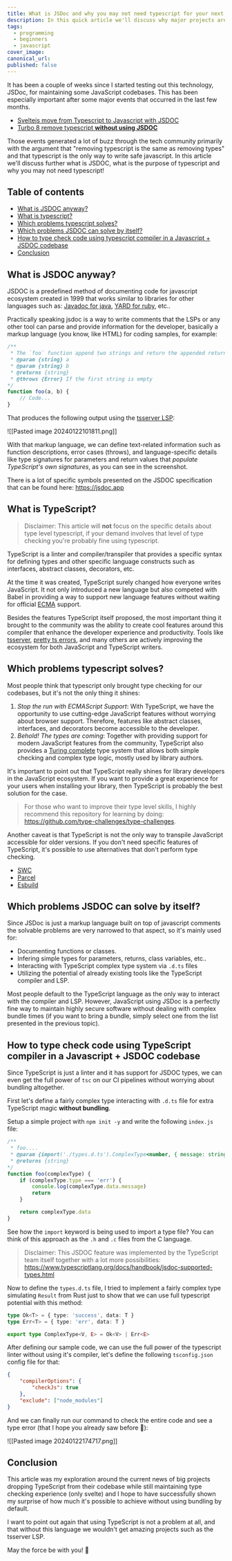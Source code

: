 ```yaml
---
title: What is JSDoc and why you may not need typescript for your next project?
description: In this quick article we'll discuss why major projects are dropping typescript in favor of javascript without bundling and how to use JSDOC for full type checking + integration with typescript via .d.ts files.
tags:
  - programming
  - beginners
  - javascript
cover_image: 
canonical_url: 
published: false
---
```

It has been a couple of weeks since I started testing out this technology, JSDoc, for maintaining some JavaScript codebases. This has been especially important after some major events that occurred in the last few months.

- [Sveltejs move from Typescript to Javascript with JSDOC](https://devclass.com/2023/05/11/typescript-is-not-worth-it-for-developing-libraries-says-svelte-author-as-team-switches-to-javascript-and-jsdoc/)
- [Turbo 8 remove typescript **without using JSDOC**](https://github.com/hotwired/turbo/pull/971)

Those events generated a lot of buzz through the tech community primarily with the argument that "removing typescript  is the same as removing types" and that typescript is the only way to write safe javascript. In this article we'll discuss further what is JSDOC, what is the purpose of typescript and why you may not need typescript!

## Table of contents

- [What is JSDOC anyway?](#what-is-jsdoc-anyway?)
- [What is typescript?](#what-is-typescript?)
- [Which problems typescript solves?](which-problems-typescript-solves?)
- [Which problems JSDOC can solve by itself?](#which-problems-jsdoc-can-solve-by-itself?)
- [How to type check code using typescript compiler in a Javascript + JSDOC codebase](#how-to-type-check-code-using-typescript-compiler-in-a-javascript-+-jsdoc-codebase)
- [Conclusion](#conclusion)

## What is JSDOC anyway?

JSDOC is a predefined method of documenting code for javascript ecosystem created in 1999 that works similar to libraries for other languages such as: [Javadoc for java](https://docs.oracle.com/javase/8/docs/technotes/tools/windows/javadoc.html), [YARD for ruby](https://yardoc.org), etc..

Practically speaking jsdoc is a way to write comments that the LSPs or any other tool can parse and provide information for the developer, basically a markup language (you know, like HTML) for coding samples, for example:

```javascript
/**
 * The `foo` function append two strings and return the appended return.
 * @param {string} a
 * @param {string} b
 * @returns {string}
 * @throws {Error} If the first string is empty
*/
function foo(a, b) {
    // Code...
}
```

That produces the following output using the [tsserver LSP](https://github.com/typescript-language-server/typescript-language-server):

![[Pasted image 20240122101811.png]]

With that markup language, we can define text-related information such as function descriptions, error cases (throws), and language-specific details like type signatures for parameters and return values that *populate TypeScript's own signatures*, as you can see in the screenshot.

There is a lot of specific symbols presented on the JSDOC specification that can be found here: https://jsdoc.app

## What is TypeScript?

> Disclaimer: This article will **not** focus on the specific details about type level typescript, if your demand involves that level of type checking you're probably fine using typescript.

TypeScript is a linter and compiler/transpiler that provides a specific syntax for defining types and other specific language constructs such as interfaces, abstract classes, decorators, etc.

At the time it was created, TypeScript surely changed how everyone writes JavaScript. It not only introduced a new language but also competed with Babel in providing a way to support new language features without waiting for official [ECMA](https://en.wikipedia.org/wiki/ECMAScript) support.

Besides the features TypeScript itself proposed, the most important thing it brought to the community was the ability to create cool features around this compiler that enhance the developer experience and productivity. Tools like [tsserver](https://github.com/typescript-language-server/typescript-language-server), [pretty ts errors](https://github.com/yoavbls/pretty-ts-errors), and many others are actively improving the ecosystem for both JavaScript and TypeScript writers.

## Which problems typescript solves?

Most people think that typescript only brought type checking for our codebases, but it's not the only thing it shines:

1. *Stop the run with ECMAScript Support*: With TypeScript, we have the opportunity to use cutting-edge JavaScript features without worrying about browser support. Therefore, features like abstract classes, interfaces, and decorators become accessible to the developer.
2. *Behold! The types are coming*: Together with providing support for modern JavaScript features from the community, TypeScript also provides a [Turing complete](https://en.wikipedia.org/wiki/Turing_completeness) type system that allows both simple checking and complex type logic, mostly used by library authors.

It's important to point out that TypeScript really shines for library developers in the JavaScript ecosystem. If you want to provide a great experience for your users when installing your library, then TypeScript is probably the best solution for the case.

> For those who want to improve their type level skills, I highly recommend this repository for learning by doing: https://github.com/type-challenges/type-challenges.

Another caveat is that TypeScript is not the only way to transpile JavaScript accessible for older versions. If you don't need specific features of TypeScript, it's possible to use alternatives that don't perform type checking.

- [SWC](https://swc.rs)
- [Parcel](https://parceljs.org)
- [Esbuild](https://esbuild.github.io)

## Which problems JSDOC can solve by itself?

Since JSDoc is just a markup language built on top of javascript comments the solvable problems are very narrowed to that aspect, so it's mainly used for:

- Documenting functions or classes.
- Infering simple types for parameters, returns, class variables, etc..
- Interacting with TypeScript complex type system via `.d.ts` files
- Utilizing the potential of already existing tools like the TypeScript compiler and LSP.

Most people default to the TypeScript language as the only way to interact with the compiler and LSP. However, JavaScript using JSDoc is a perfectly fine way to maintain highly secure software without dealing with complex bundle times (if you want to bring a bundle, simply select one from the list presented in the previous topic).

## How to type check code using TypeScript compiler in a Javascript + JSDOC codebase

Since TypeScript is just a linter and it has support for JSDOC types, we can even get the full power of `tsc` on our CI pipelines without worrying about bundling altogether.

First let's define a fairly complex type interacting with `.d.ts` file for extra TypeScript magic **without bundling**.

Setup a simple project with `npm init -y` and write the following `index.js` file:

```javascript
/**
 * foo....
 * @param {import('./types.d.ts').ComplexType<number, { message: string }>} complexType
 * @returns {string}
*/
function foo(complexType) {
    if (complexType.type === 'err') {
        console.log(complexType.data.message)
        return
    }

    return complexType.data
}
```

See how the `import` keyword is being used to import a type file? You can think of this approach as the `.h` and `.c` files from the C language.

> Disclaimer: This JSDOC feature was implemented by the TypeScript team itself together with a lot more possibilities: https://www.typescriptlang.org/docs/handbook/jsdoc-supported-types.html

Now to define the `types.d.ts` file, I tried to implement a fairly complex type simulating `Result` from Rust just to show that we can use full typescript potential with this method:

```typescript
type Ok<T> = { type: 'success', data: T }
type Err<T> = { type: 'err', data: T }

export type ComplexType<V, E> = Ok<V> | Err<E>
```

After defining our sample code, we can use the full power of the typescript linter without using it's compiler, let's define the following `tsconfig.json` config file for that:

```json
{
    "compilerOptions": {
        "checkJs": true
    },
    "exclude": ["node_modules"]
}
```

And we can finally run our command to check the entire code and see a type error (that I hope you already saw before 👀):

![[Pasted image 20240122174717.png]]

## Conclusion

This article was my exploration around the current news of big projects dropping TypeScript from their codebase while still maintaining type checking experience (only svelte) and I hope to have successfully shown my surprise of how much it's possible to achieve without using bundling by default.

I want to point out again that using TypeScript is not a problem at all, and that without this language we wouldn't get amazing projects such as the tsserver LSP.

May the force be with you! 🍒
